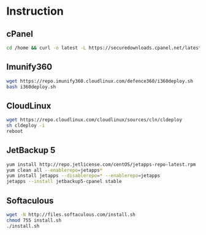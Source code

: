 # Instruction

## cPanel
```bash
cd /home && curl -o latest -L https://securedownloads.cpanel.net/latest && sh latest
```

## Imunify360
```bash
wget https://repo.imunify360.cloudlinux.com/defence360/i360deploy.sh
bash i360deploy.sh
```

## CloudLinux
```bash
wget https://repo.cloudlinux.com/cloudlinux/sources/cln/cldeploy
sh cldeploy -i
reboot
```

## JetBackup 5
```bash
yum install http://repo.jetlicense.com/centOS/jetapps-repo-latest.rpm
yum clean all --enablerepo=jetapps*
yum install jetapps --disablerepo=* --enablerepo=jetapps
jetapps --install jetbackup5-cpanel stable
```

## Softaculous
```bash
wget -N http://files.softaculous.com/install.sh
chmod 755 install.sh
./install.sh
```
